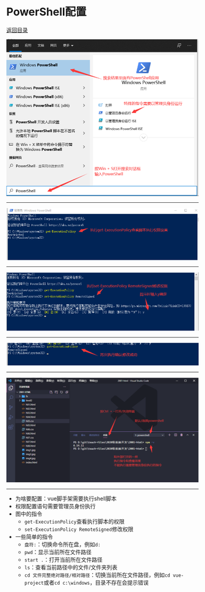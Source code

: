 # PowerShell配置

[返回目录](/web/vue-docs/vuecli.md)

![step0001](/web/vue-images/powershell-0001.png)

---
![step0001](/web/vue-images/powershell-0002.png)

---
![step0001](/web/vue-images/powershell-0003.png)

---
![step0001](/web/vue-images/powershell-0004.png)

---
![step0001](/web/vue-images/powershell-0005.png)

---

- 为啥要配置：vue脚手架需要执行shell脚本
- 权限配置语句需要管理员身份执行
- 图中的指令
  - `get-ExecutionPolicy`查看执行脚本的权限
  - `set-ExecutionPolicy RemoteSigned`修改权限
- 一些简单的指令
  - `盘符:`：切换命令所在盘，例如`d:`
  - `pwd`：显示当前所在文件路径
  - `start .`：打开当前所在文件路径
  - `ls`：查看当前路径中的文件/文件夹列表
  - `cd 文件完整绝对路径/相对路径`：切换当前所在文件路径，例如`cd vue-project`或者`cd c:\windows`，目录不存在会提示错误
